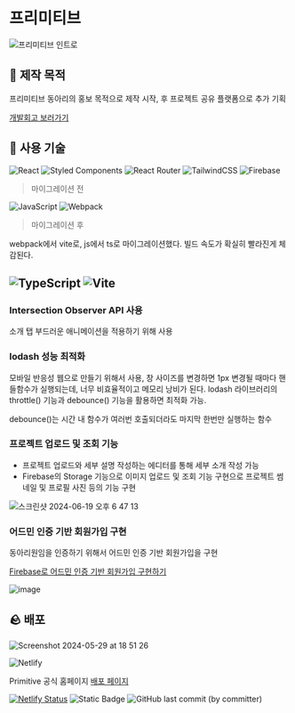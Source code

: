 # 프리미티브
![프리미티브 인트로](https://github.com/ShipFriend0516/Primitive/assets/98446924/2ba611ba-6238-4dde-915b-3e3eaceffa02)



## 🌿 제작 목적
프리미티브 동아리의 홍보 목적으로 제작 시작, 후 프로젝트 공유 플랫폼으로 추가 기획

[개발회고 보러가기](https://velog.io/@shipfriend/%ED%94%84%EB%A6%AC%EB%AF%B8%ED%8B%B0%EB%B8%8C-%EB%8F%99%EC%95%84%EB%A6%AC-%ED%99%88%ED%8E%98%EC%9D%B4%EC%A7%80-%EA%B0%9C%EB%B0%9C-%ED%9A%8C%EA%B3%A0)

## 🙊 사용 기술
![React](https://img.shields.io/badge/react-%2320232a.svg?style=for-the-badge&logo=react&logoColor=%2361DAFB)
![Styled Components](https://img.shields.io/badge/styled--components-DB7093?style=for-the-badge&logo=styled-components&logoColor=white)
![React Router](https://img.shields.io/badge/React_Router-CA4245?style=for-the-badge&logo=react-router&logoColor=white)
![TailwindCSS](https://img.shields.io/badge/tailwindcss-%2338B2AC.svg?style=for-the-badge&logo=tailwind-css&logoColor=white)
![Firebase](https://img.shields.io/badge/firebase-a08021?style=for-the-badge&logo=firebase&logoColor=ffcd34)

> 마이그레이션 전

![JavaScript](https://img.shields.io/badge/javascript-%23323330.svg?style=for-the-badge&logo=javascript&logoColor=%23F7DF1E)
![Webpack](https://img.shields.io/badge/webpack-%238DD6F9.svg?style=for-the-badge&logo=webpack&logoColor=black)

> 마이그레이션 후

webpack에서 vite로, js에서 ts로 마이그레이션했다. 빌드 속도가 확실히 빨라진게 체감된다.

![TypeScript](https://img.shields.io/badge/typescript-%23007ACC.svg?style=for-the-badge&logo=typescript&logoColor=white)
![Vite](https://img.shields.io/badge/vite-%23646CFF.svg?style=for-the-badge&logo=vite&logoColor=white)
---
### Intersection Observer API 사용
소개 탭 부드러운 애니메이션을 적용하기 위해 사용

### lodash 성능 최적화
모바일 반응성 웹으로 만들기 위해서 사용, 창 사이즈를 변경하면 1px 변경될 때마다 핸들함수가 실행되는데, 너무 비효율적이고 메모리 낭비가 된다.
lodash 라이브러리의 throttle() 기능과 debounce() 기능을 활용하면 최적화 가능.

debounce()는 시간 내 함수가 여러번 호출되더라도 마지막 한번만 실행하는 함수

### 프로젝트 업로드 및 조회 기능
- 프로젝트 업로드와 세부 설명 작성하는 에디터를 통해 세부 소개 작성 가능
- Firebase의 Storage 기능으로 이미지 업로드 및 조회 기능 구현으로 프로젝트 썸네일 및 프로필 사진 등의 기능 구현
  
![스크린샷 2024-06-19 오후 6 47 13](https://github.com/ShipFriend0516/Primitive/assets/98446924/530ff01b-03cd-4657-89e5-f2544509e6c6)


### 어드민 인증 기반 회원가입 구현
동아리원임을 인증하기 위해서 어드민 인증 기반 회원가입을 구현

[Firebase로 어드민 인증 기반 회원가입 구현하기](https://velog.io/@shipfriend/Firebase%EB%A5%BC-%EC%9D%B4%EC%9A%A9%ED%95%9C-%EC%96%B4%EB%93%9C%EB%AF%BC-%EC%88%98%EB%9D%BD-%EA%B8%B0%EB%B0%98-%ED%9A%8C%EC%9B%90%EA%B0%80%EC%9E%85-%EA%B5%AC%ED%98%84%ED%95%98%EA%B8%B0)

![image](https://github.com/ShipFriend0516/Primitive/assets/98446924/b42006f6-9bca-4a12-90a7-b84884888e8c)



## 🪨 배포

![Screenshot 2024-05-29 at 18 51 26](https://github.com/ShipFriend0516/Primitive/assets/98446924/ac18bd96-8511-4c93-ade1-581717e54520)

![Netlify](https://img.shields.io/badge/netlify-%23000000.svg?style=for-the-badge&logo=netlify&logoColor=#00C7B7) 

Primitive 공식 홈페이지 [배포 페이지](https://primitive.kr/)

[![Netlify Status](https://api.netlify.com/api/v1/badges/d7958ca0-2f8e-4eb9-9fd8-f6ec1368bcd5/deploy-status)](https://app.netlify.com/sites/primitive-knu/deploys)
![Static Badge](https://img.shields.io/github/languages/top/ShipFriend0516/Primitive)
![GitHub last commit (by committer)](https://img.shields.io/github/last-commit/ShipFriend0516/Primitive)

